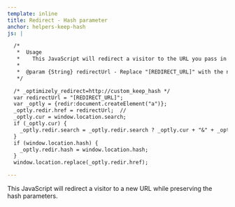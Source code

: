 ```yaml
---
template: inline
title: Redirect - Hash parameter
anchor: helpers-keep-hash
js: |

  /*
   *  Usage
   *    This JavaScript will redirect a visitor to the URL you pass in while preserving all hash parameters.  Be sure to include the protocol in the [REDIRECT_URL]
   *
   *  @param {String} redirectUrl - Replace "[REDIRECT_URL]" with the new URL.
   */

  /* _optimizely_redirect=http://custom_keep_hash */
  var redirectUrl = "[REDIRECT_URL]";
  var _optly = {redir:document.createElement("a")};
  _optly.redir.href = redirectUrl;  //
  _optly.cur = window.location.search;
  if (_optly.cur) {
    _optly.redir.search = _optly.redir.search ? _optly.cur + "&" + _optly.redir.search.slice(1) : _optly.cur;
  }
  if (window.location.hash) {
    _optly.redir.hash = window.location.hash;
  }
  window.location.replace(_optly.redir.href);

---
```


This JavaScript will redirect a visitor to a new URL while preserving the hash parameters.
